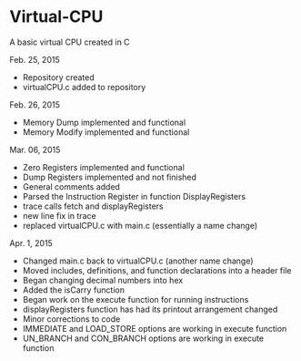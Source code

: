 # Virtual-CPU
A basic virtual CPU created in C

Feb. 25, 2015
 - Repository created
 - virtualCPU.c added to repository

Feb. 26, 2015
 - Memory Dump implemented and functional
 - Memory Modify implemented and functional

Mar. 06, 2015
 - Zero Registers implemented and functional
 - Dump Registers implemented and not finished
 - General comments added
 - Parsed the Instruction Register in function DisplayRegisters
 - trace calls fetch and displayRegisters
 - new line fix in trace
 - replaced virtualCPU.c with main.c (essentially a name change)

Apr. 1, 2015
 - Changed main.c back to virtualCPU.c (another name change)
 - Moved includes, definitions, and function declarations into a header file
 - Began changing decimal numbers into hex
 - Added the isCarry function
 - Began work on the execute function for running instructions
 - displayRegisters function has had its printout arrangement changed
 - Minor corrections to code
 - IMMEDIATE and LOAD_STORE options are working in execute function
 - UN_BRANCH and CON_BRANCH options are working in execute function
